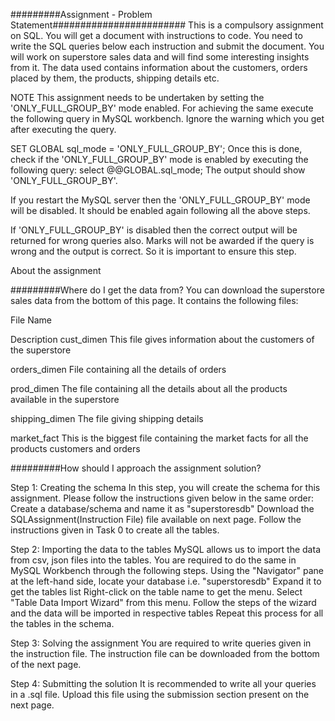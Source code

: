 #########Assignment - Problem Statement########################
This is a compulsory assignment on SQL. You will get a document with instructions to code. You need to write the SQL queries below each 
instruction and submit the document. You will work on superstore sales data and will find some interesting insights from it. 
The data used contains information about the customers, orders placed by them, the products, shipping details etc.

 

NOTE
This assignment needs to be undertaken by setting the 'ONLY_FULL_GROUP_BY' mode enabled. For achieving the same execute the 
following query in MySQL workbench. Ignore the warning which you get after executing the query.
 
SET GLOBAL sql_mode = 'ONLY_FULL_GROUP_BY';
Once this is done, check if the 'ONLY_FULL_GROUP_BY' mode is enabled by executing the following query:
select @@GLOBAL.sql_mode;
The output should show 'ONLY_FULL_GROUP_BY'.

 If you restart the MySQL server then the 'ONLY_FULL_GROUP_BY' mode will be disabled. It should be enabled again following all the 
 above steps.

 If 'ONLY_FULL_GROUP_BY'  is disabled then the correct output will be returned for wrong queries also. Marks will not be awarded if 
 the query is wrong and the output is correct. So it is important to ensure this step.

 

About the assignment

#########Where do I get the data from?
You can download the superstore sales data from the bottom of this page. It contains the following files:

 

File Name

Description
cust_dimen
This file gives information about the customers of the superstore

orders_dimen
File containing all the details of orders

prod_dimen
The file containing all the details about all the products available in the superstore

shipping_dimen
The file giving shipping details 

market_fact
This is the biggest file containing the market facts for all the products customers and orders

 

 
#########How should I approach the assignment solution?

 

Step 1: Creating the schema
In this step, you will create the schema for this assignment. Please follow the instructions given below in the same order:
Create a database/schema and name it as "superstoresdb"
Download the SQLAssignment(Instruction File) file available on next page. Follow the instructions given in Task 0 to create all 
the tables.


Step 2: Importing the data to the tables
MySQL allows us to import the data from csv, json files into the tables. You are required to do the same in MySQL Workbench through 
the following steps.
Using the "Navigator" pane at the left-hand side, locate your database i.e. "superstoresdb"
Expand it to get the tables list
Right-click on the table name to get the menu.
Select "Table Data Import Wizard" from this menu.
Follow the steps of the wizard and the data will be imported in respective tables
Repeat this process for all the tables in the schema.
 

Step 3: Solving the assignment
You are required to write queries given in the instruction file. The instruction file can be downloaded from the bottom of the next page.


Step 4: Submitting the solution
It is recommended to write all your queries in a .sql file. Upload this file using the submission section present on the next page.
